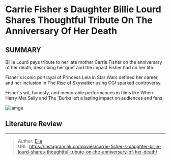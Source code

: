 # Carrie Fisher s Daughter Billie Lourd Shares Thoughtful Tribute On The Anniversary Of Her Death


## SUMMARY 


 

Billie Lourd pays tribute to her late mother Carrie Fisher on the anniversary of her death, describing her grief and the impact Fisher had on her life.


Fisher&#39;s iconic portrayal of Princess Leia in Star Wars defined her career, and her inclusion in The Rise of Skywalker using CGI sparked controversy. 


Fisher&#39;s wit, honesty, and memorable performances in films like When Harry Met Sally and The &#39;Burbs left a lasting impact on audiences and fans. 
            


![iamge](https://static1.srcdn.com/wordpress/wp-content/uploads/2023/12/carrie-fisher-with-red-hair-smiling-in-a-magical-garden-in-wonderwell.jpg)

## Literature Review



---

> Author: [Ella](https://instagram.hk.cn/)  
> URL: https://instagram.hk.cn/movies/carrie-fisher-s-daughter-billie-lourd-shares-thoughtful-tribute-on-the-anniversary-of-her-death/  

